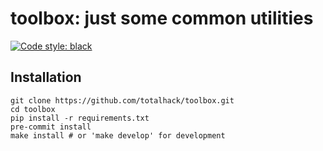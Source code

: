 toolbox: just some common utilities
===================================

[![Code style: black](https://img.shields.io/badge/code%20style-black-000000.svg)](https://github.com/psf/black)

Installation
------------

```shell
git clone https://github.com/totalhack/toolbox.git
cd toolbox
pip install -r requirements.txt
pre-commit install 
make install # or 'make develop' for development
```